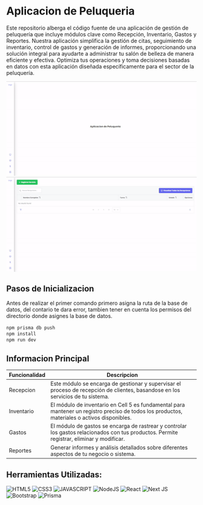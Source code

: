 # Aplicacion de Peluqueria
Este repositorio alberga el código fuente de una aplicación de gestión de peluquería que incluye módulos clave como Recepción, Inventario, Gastos y Reportes. Nuestra aplicación simplifica la gestión de citas, seguimiento de inventario, control de gastos y generación de informes, proporcionando una solución integral para ayudarte a administrar tu salón de belleza de manera eficiente y efectiva. Optimiza tus operaciones y toma decisiones basadas en datos con esta aplicación diseñada específicamente para el sector de la peluquería.

![Presentacion](videos/main.gif)
![Presentacion](videos/modals.gif)

## Pasos de Inicializacion
Antes de realizar el primer comando primero asigna la ruta de la base de datos, del contario te dara error, tambien tener en cuenta los permisos del directorio donde asignes la base de datos.
```
npm prisma db push
npm install
npm run dev
```

## Informacion Principal
| Funcionalidad | Descripcion |
|----------|----------|
| Recepcion    | Este módulo se encarga de gestionar y supervisar el proceso de recepción de clientes, basandose en los servicios de tu sistema.   |
| Inventario    | El módulo de inventario en Cell 5 es fundamental para mantener un registro preciso de todos los productos, materiales o activos disponibles.   |
| Gastos    | El módulo de gastos se encarga de rastrear y controlar los gastos relacionados con tus productos. Permite registrar, eliminar y modificar.   |
| Reportes    | Generar informes y análisis detallados sobre diferentes aspectos de tu negocio o sistema. |

## Herramientas Utilizadas:
![HTML5](https://img.shields.io/badge/HTML5-E34F26?style=for-the-badge&logo=html5&logoColor=white)
![CSS3](https://img.shields.io/badge/CSS3-1572B6?style=for-the-badge&logo=css3&logoColor=white)
![JAVASCRIPT](https://img.shields.io/badge/JavaScript-323330?style=for-the-badge&logo=javascript&logoColor=F7DF1E)
![NodeJS](https://img.shields.io/badge/Node.js-43853D?style=for-the-badge&logo=node.js&logoColor=white)
![React](https://img.shields.io/badge/react-%2320232a.svg?style=for-the-badge&logo=react&logoColor=%2361DAFB)
![Next JS](https://img.shields.io/badge/Next-black?style=for-the-badge&logo=next.js&logoColor=white)
![Bootstrap](https://img.shields.io/badge/bootstrap-%238511FA.svg?style=for-the-badge&logo=bootstrap&logoColor=white)
![Prisma](https://img.shields.io/badge/Prisma-3982CE?style=for-the-badge&logo=Prisma&logoColor=white)